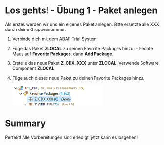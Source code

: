 # Los gehts! - Übung 1 - Paket anlegen
Als erstes werden wir uns ein eigenes Paket anlegen. Bitte ersetzte alle XXX durch deine Gruppennummer.
1. Verbinde dich mit dem ABAP Trial System
2. Füge das Paket **ZLOCAL** zu deinen Favorite Packages hinzu. - Rechte Maus auf **Favorite Packages**, dann **Add Package**.
3. Erstelle das neue Paket **Z_CDX_XXX** unter **ZLOCAL**. Verwende Software Component **ZLOCAL**
4. Füge auch dieses neue Paket zu deinen Favorite Packages hinzu.
   
   ![Package](images/exc_1_1.png?raw=true "Optional Title")
# Summary
Perfekt! Alle Vorbereitungen sind erledigt, jetzt kann es losgehen!
